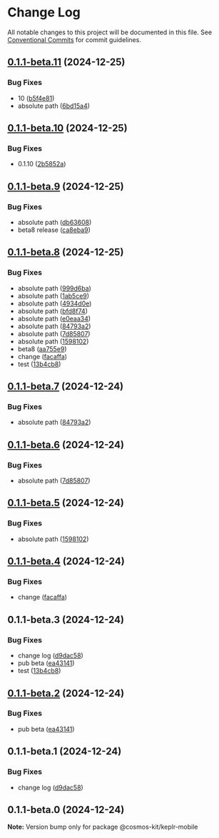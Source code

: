 # Change Log

All notable changes to this project will be documented in this file.
See [Conventional Commits](https://conventionalcommits.org) for commit guidelines.

## [0.1.1-beta.11](https://github.com/cosmology-tech/cosmos-kit/compare/@cosmos-kit/keplr-mobile@0.1.1-beta.10...@cosmos-kit/keplr-mobile@0.1.1-beta.11) (2024-12-25)

### Bug Fixes

- 10 ([b5f4e81](https://github.com/cosmology-tech/cosmos-kit/commit/b5f4e8199308b3500dd6952a5b0c9e9a35d35346))
- absolute path ([6bd15a4](https://github.com/cosmology-tech/cosmos-kit/commit/6bd15a4ec7c4034b4bc4fb75c587a6b04185f903))

## [0.1.1-beta.10](https://github.com/cosmology-tech/cosmos-kit/compare/@cosmos-kit/keplr-mobile@0.1.1-beta.9...@cosmos-kit/keplr-mobile@0.1.1-beta.10) (2024-12-25)

### Bug Fixes

- 0.1.10 ([2b5852a](https://github.com/cosmology-tech/cosmos-kit/commit/2b5852a337a6cc287a3d2ee68d3049bea6857fa9))

## [0.1.1-beta.9](https://github.com/cosmology-tech/cosmos-kit/compare/@cosmos-kit/keplr-mobile@0.1.1-beta.8...@cosmos-kit/keplr-mobile@0.1.1-beta.9) (2024-12-25)

### Bug Fixes

- absolute path ([db63608](https://github.com/cosmology-tech/cosmos-kit/commit/db636086c7ac1b7a623e81e5634ae991b521f761))
- beta8 release ([ca8eba9](https://github.com/cosmology-tech/cosmos-kit/commit/ca8eba92b66914b06151d62720df783fc02fb88a))

## [0.1.1-beta.8](https://github.com/cosmology-tech/cosmos-kit/compare/@cosmos-kit/keplr-mobile@0.1.1-beta.2...@cosmos-kit/keplr-mobile@0.1.1-beta.8) (2024-12-25)

### Bug Fixes

- absolute path ([999d6ba](https://github.com/cosmology-tech/cosmos-kit/commit/999d6bafa825944c241ed5689fb549a34895e2ae))
- absolute path ([1ab5ce9](https://github.com/cosmology-tech/cosmos-kit/commit/1ab5ce9946e2f7b6c6b32a1897feb92f29911b43))
- absolute path ([4934d0e](https://github.com/cosmology-tech/cosmos-kit/commit/4934d0e08457be3bafcfde0462d34c9120f68678))
- absolute path ([bfd8f74](https://github.com/cosmology-tech/cosmos-kit/commit/bfd8f745ef8b4282582e843f9eb9e76b12299f34))
- absolute path ([e0eaa34](https://github.com/cosmology-tech/cosmos-kit/commit/e0eaa3499fa984d78e65ab866813c6974d449111))
- absolute path ([84793a2](https://github.com/cosmology-tech/cosmos-kit/commit/84793a2442fad197c4ab0598fc5760d29044c83e))
- absolute path ([7d85807](https://github.com/cosmology-tech/cosmos-kit/commit/7d858078eca107a931b89a9475addb763240b14a))
- absolute path ([1598102](https://github.com/cosmology-tech/cosmos-kit/commit/1598102dd65ab0cf2d29e870d4d643d531adca51))
- beta8 ([aa755e9](https://github.com/cosmology-tech/cosmos-kit/commit/aa755e971f7ee3721a6316246d1c757675ce13f5))
- change ([facaffa](https://github.com/cosmology-tech/cosmos-kit/commit/facaffa011e59bcf74bae04d918f918fb7e813f5))
- test ([13b4cb8](https://github.com/cosmology-tech/cosmos-kit/commit/13b4cb84123a089ce69e17f4c208580dbe94aa69))

## [0.1.1-beta.7](https://github.com/cosmology-tech/cosmos-kit/compare/@cosmos-kit/keplr-mobile@0.1.1-beta.6...@cosmos-kit/keplr-mobile@0.1.1-beta.7) (2024-12-24)

### Bug Fixes

- absolute path ([84793a2](https://github.com/cosmology-tech/cosmos-kit/commit/84793a2442fad197c4ab0598fc5760d29044c83e))

## [0.1.1-beta.6](https://github.com/cosmology-tech/cosmos-kit/compare/@cosmos-kit/keplr-mobile@0.1.1-beta.5...@cosmos-kit/keplr-mobile@0.1.1-beta.6) (2024-12-24)

### Bug Fixes

- absolute path ([7d85807](https://github.com/cosmology-tech/cosmos-kit/commit/7d858078eca107a931b89a9475addb763240b14a))

## [0.1.1-beta.5](https://github.com/cosmology-tech/cosmos-kit/compare/@cosmos-kit/keplr-mobile@0.1.1-beta.4...@cosmos-kit/keplr-mobile@0.1.1-beta.5) (2024-12-24)

### Bug Fixes

- absolute path ([1598102](https://github.com/cosmology-tech/cosmos-kit/commit/1598102dd65ab0cf2d29e870d4d643d531adca51))

## [0.1.1-beta.4](https://github.com/cosmology-tech/cosmos-kit/compare/@cosmos-kit/keplr-mobile@0.1.1-beta.3...@cosmos-kit/keplr-mobile@0.1.1-beta.4) (2024-12-24)

### Bug Fixes

- change ([facaffa](https://github.com/cosmology-tech/cosmos-kit/commit/facaffa011e59bcf74bae04d918f918fb7e813f5))

## 0.1.1-beta.3 (2024-12-24)

### Bug Fixes

- change log ([d9dac58](https://github.com/cosmology-tech/cosmos-kit/commit/d9dac58484ba1c1d65dbdb5cdafcc51c6a03a987))
- pub beta ([ea43141](https://github.com/cosmology-tech/cosmos-kit/commit/ea431417494d07cc7d217c20e962e224d56583a9))
- test ([13b4cb8](https://github.com/cosmology-tech/cosmos-kit/commit/13b4cb84123a089ce69e17f4c208580dbe94aa69))

## [0.1.1-beta.2](https://github.com/cosmology-tech/cosmos-kit/compare/@cosmos-kit/keplr-mobile@0.1.1-beta.1...@cosmos-kit/keplr-mobile@0.1.1-beta.2) (2024-12-24)

### Bug Fixes

- pub beta ([ea43141](https://github.com/cosmology-tech/cosmos-kit/commit/ea431417494d07cc7d217c20e962e224d56583a9))

## 0.1.1-beta.1 (2024-12-24)

### Bug Fixes

- change log ([d9dac58](https://github.com/cosmology-tech/cosmos-kit/commit/d9dac58484ba1c1d65dbdb5cdafcc51c6a03a987))

## 0.1.1-beta.0 (2024-12-24)

**Note:** Version bump only for package @cosmos-kit/keplr-mobile
